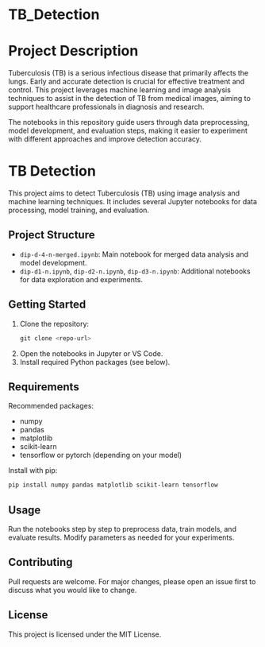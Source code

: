 # TB_Detection
# Project Description

Tuberculosis (TB) is a serious infectious disease that primarily affects the lungs. Early and accurate detection is crucial for effective treatment and control. This project leverages machine learning and image analysis techniques to assist in the detection of TB from medical images, aiming to support healthcare professionals in diagnosis and research.

The notebooks in this repository guide users through data preprocessing, model development, and evaluation steps, making it easier to experiment with different approaches and improve detection accuracy.
# TB Detection

This project aims to detect Tuberculosis (TB) using image analysis and machine learning techniques. It includes several Jupyter notebooks for data processing, model training, and evaluation.

## Project Structure

- `dip-d-4-n-merged.ipynb`: Main notebook for merged data analysis and model development.
- `dip-d1-n.ipynb`, `dip-d2-n.ipynb`, `dip-d3-n.ipynb`: Additional notebooks for data exploration and experiments.

## Getting Started

1. Clone the repository:
	```powershell
	git clone <repo-url>
	```
2. Open the notebooks in Jupyter or VS Code.
3. Install required Python packages (see below).

## Requirements

Recommended packages:
- numpy
- pandas
- matplotlib
- scikit-learn
- tensorflow or pytorch (depending on your model)

Install with pip:
```powershell
pip install numpy pandas matplotlib scikit-learn tensorflow
```

## Usage

Run the notebooks step by step to preprocess data, train models, and evaluate results. Modify parameters as needed for your experiments.

## Contributing

Pull requests are welcome. For major changes, please open an issue first to discuss what you would like to change.

## License

This project is licensed under the MIT License.
